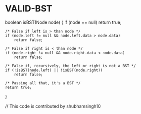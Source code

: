 # VALID-BST
boolean isBST(Node node)
{
	if (node == null)
		return true;
	
	/* False if left is > than node */
	if (node.left != null && node.left.data > node.data)
		return false;
	
	/* False if right is < than node */
	if (node.right != null && node.right.data < node.data)
		return false;
	
	/* False if, recursively, the left or right is not a BST */
	if (!isBST(node.left) || !isBST(node.right))
		return false;
	
	/* Passing all that, it's a BST */
	return true;
}

// This code is contributed by shubhamsingh10
